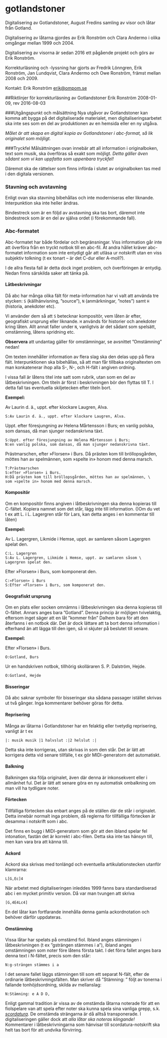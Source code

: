 # gotlandstoner
Digitalisering av Gotlandstoner, August Fredins samling av visor och låtar från Gotland.

Digitalisering av låtarna gjordes av Erik Ronström och Clara Andermo i olika omgångar mellan 1999 och 2004.

Digitalisering av visorna är sedan 2016 ett pågående projekt och görs av Erik Ronström.

Korrekturläsning och -lyssning har gjorts av Fredrik Lönngren, Erik Ronström, Jan Lundqvist, Clara Andermo och Owe Ronström, främst mellan 2008 och 2009.

Kontakt: Erik Ronström [erik@ompom.se](mailto:erik@ompom.se)

##Riktlinjer för korrekturläsning av Gotlandstoner
Erik Ronström 2008-01-09, rev 2016-08-03

###Utgångspunkt och målsättning
Nya utgåvor av Gotlandstoner kan komma att bygga på det digitaliserade materialet, men digitaliseringsarbetet ska inte ses som en del av produktionen av en hemsida eller en ny utgåva.

*Målet är att skapa en digital kopia av Gotlandstoner i abc-format, så lik originalet som möjligt.*

###Tryckfel
Målsättningen ovan innebär att all information i originalboken, text som musik, ska överföras
så exakt som möjligt. *Detta gäller även sådant som vi kan uppfatta som uppenbara tryckfel!*

Däremot ska de rättelser som finns införda i slutet av originalboken tas med i den digitala
versionen.

### Stavning och avstavning
Enligt ovan ska stavning bibehållas och inte moderniseras eller liknande. Interpunktion ska inte heller ändras.

Bindestreck som är en följd av avstavning ska tas bort, däremot inte bindestreck som är en del
av själva ordet (i förekommande fall).

### Abc‐formatet
Abc-formatet har både fördelar och begränsningar. Viss information går inte att överföra från en tryckt notbok till en abc-fil. Åt andra hållet kräver abc-formatet information
som inte entydigt går att utläsa ur notskrift utan en viss subjektiv tolkning (t ex tonart – är det
C-dur eller A-moll?).

I de allra flesta fall är detta dock inget problem, och överföringen är entydig. Nedan finns särskilda saker att tänka på.

#### Låtbeskrivningar
Då abc har många olika fält för meta-information har vi valt att använda tre stycken: `S` (källhänvisning, ”source”), `N` (anmärkningar, ”notes”) samt `H` (historia, anekdoter etc).

Vi använder dem så att `S` betecknar kompositör, vem låten är efter, geografiskt ursprung eller liknande. `H` används för historier och anekdoter kring låten. Allt annat faller under `N`, vanligtvis är det sådant som spelsätt, omstämning, låtens spridning etc.

**Observera** att undantag gäller för omstämningar, se avsnittet ”Omstämning” nedan!

Om texten innehåller information av flera slag ska den delas upp på flera fält. Interpunktionen ska bibehållas, så att man får tillbaka originaltexten om man konkatenerar ihop alla S-, N-, och H-fält i angiven ordning.

I vissa fall är låtens titel inte satt som rubrik, utan som en del av låtbeskrivningen. Om titeln är först i beskrivningen bör den flyttas till T. I detta fall tas eventuella skiljetecken efter titeln bort.

**Exempel:**

Av Laurin d. ä., uppt. efter klockare Laugren, Alva.

    S:Av Laurin d. ä., uppt. efter klockare Laugren, Alva.
    
Uppt. efter föresjungning av Helena Mårtensson i Burs; en vanlig polska, som dansas, då man sjunger nedanskrivna täxt.

	S:Uppt. efter föresjungning av Helena Mårtensson i Burs;
	N:en vanlig polska, som dansas, då man sjunger nedanskrivna täxt.

Prästmarschen, efter »Florsen» i Burs. Då prästen kom till bröllopsgården, möttes han av
spelmännen, som »spelte in» honom med denna marsch.

	T:Prästmarschen
	S:efter »Florsen» i Burs.
	H:Då prästen kom till bröllopsgården, möttes han av spelmännen, \
	som »spelte in» honom med denna marsch.

#### Kompositör
Om en kompositör finns angiven i låtbeskrivningen ska denna kopieras till C-fältet. Kopiera namnet som det står, lägg inte till information. ()Om du vet t ex att L. i L. Lagergren står för Lars, kan detta anges i en kommentar till låten)

**Exempel:**

Av L. Lagergren, Likmide i Hemse, uppt. av samlaren såsom Lagergren spelat den.

	C:L. Lagergren
	S:Av L. Lagergren, Likmide i Hemse, uppt. av samlaren såsom \
	Lagergren spelat den.

Efter »Florsen» i Burs, som komponerat den.

	C:»Florsen» i Burs
	S:Efter »Florsen» i Burs, som komponerat den.

#### Geografiskt ursprung
Om en plats eller socken omnämns i låtbeskrivningen ska denna kopieras till O-fältet. Annars anges bara ”Gotland”. Denna princip är möjligen tvivelaktig, eftersom inget säger att en låt ”kommer från” Dalhem bara för att den återfanns i en notbok där. Det är dock lättare att ta bort denna information i efterhand än att lägga till den igen, så vi skjuter på beslutet till senare.

**Exempel:**

Efter »Florsen» i Burs.

	O:Gotland, Burs
	
Ur en handskriven notbok, tillhörig skolläraren S. P. Dalström, Hejde.

	O:Gotland, Hejde

#### Bisseringar
Då abc saknar symboler för bisseringar ska sådana passager istället skrivas ut två gånger. Inga kommentarer behöver göras för detta.

#### Reprisering
Många av låtarna i Gotlandstoner har en felaktig eller tvetydig reprisering, vanligt är t ex

	|: musik musik |1 halvslut :|2 helslut :|
	
Detta ska inte korrigeras, utan skrivas in som den står. Det är lätt att korrigera detta vid senare tillfälle, t ex gör MIDI-generatorn det automatiskt.

#### Balkning
Balkningen ska följa originalet, även där denna är inkonsekvent eller i allmänhet ful. Det är lätt att senare göra en ny automatisk ombalkning om man vill ha tydligare noter.

#### Förtecken
Tillfälliga förtecken ska enbart anges på de ställen där de står i originalet. Detta innebär normalt inga problem, då reglerna för tillfälliga förtecken är desamma i notskrift som i abc.

Det finns en bugg i MIDI-generatorn som gör att den ibland spelar fel intonation, fastän det är korrekt i abc-filen. Detta ska inte tas hänsyn till, men kan vara bra att känna till.

#### Ackord
Ackord ska skrivas med tonlängd och eventuella artikulationstecken utanför klamrarna:

	L[G,Ec]4
	
När arbetet med digitaliseringen inleddes 1999 fanns bara standardiserad abc i en mycket
primitiv version. Då var man tvungen att skriva

	[G,4E4Lc4]
	
En del låtar kan fortfarande innehålla denna gamla
ackordnotation och behöver därför uppdateras.

#### Omstämning
Vissa låtar har spelats på omstämd fiol. Ibland anges stämningen i låtbeskrivningen (t ex ”gsträngen
stämmes i a”), ibland anges omstämningen som noter före låtens första takt. I det förra fallet anges bara denna text i N-fältet, precis som den står:

	N:g-strängen stämmes i a

I det senare fallet läggs stämningen till som ett separat N-fält, efter de ordinarie låtbeskrivningsfälten. Man skriver då ”Stämning: ” följt av tonerna i fallande tonhöjdsordning, skilda av mellanslag:

	N:Stämning: e A D D,

Enligt gammal tradition är vissa av de omstämda låtarna noterade för att en fiolspelare van att spela efter noter ska kunna spela sina vanliga grepp, s.k. [*scordatura*](https://en.wikipedia.org/wiki/Scordatura). De omstämda strängarna är då alltså transponerade. I digitaliseringen gäller dock att *alla låtar ska noteras klingande!* Kommentarer i låtbeskrivningarna som hänvisar till scordatura-notskrift ska helt tas bort för att undvika förvirring.
